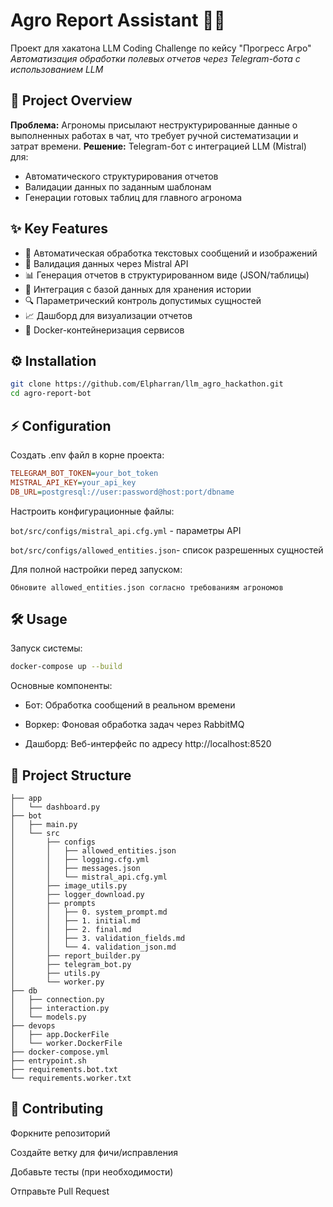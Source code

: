 
# Agro Report Assistant 🤖🌾
Проект для хакатона LLM Coding Challenge по кейсу "Прогресс Агро"
_Автоматизация обработки полевых отчетов через Telegram-бота с использованием LLM_

## 🚀 Project Overview
**Проблема:** Агрономы присылают неструктурированные данные о выполненных работах в чат, что требует ручной систематизации и затрат времени.
**Решение:** Telegram-бот с интеграцией LLM (Mistral) для:
- Автоматического структурирования отчетов
- Валидации данных по заданным шаблонам
- Генерации готовых таблиц для главного агронома

## ✨ Key Features
- 📩 Автоматическая обработка текстовых сообщений и изображений
- 🧠 Валидация данных через Mistral API
- 📊 Генерация отчетов в структурированном виде (JSON/таблицы)
- 📁 Интеграция с базой данных для хранения истории
- 🔍 Параметрический контроль допустимых сущностей
- 📈 Дашборд для визуализации отчетов
- 🐳 Docker-контейнеризация сервисов

## ⚙️ Installation
```bash
git clone https://github.com/Elpharran/llm_agro_hackathon.git
cd agro-report-bot
```


## ⚡️ Configuration
Создать .env файл в корне проекта:

```ini
TELEGRAM_BOT_TOKEN=your_bot_token
MISTRAL_API_KEY=your_api_key
DB_URL=postgresql://user:password@host:port/dbname
```
Настроить конфигурационные файлы:

```bot/src/configs/mistral_api.cfg.yml``` - параметры API

```bot/src/configs/allowed_entities.json```- список разрешенных сущностей

Для полной настройки перед запуском:

    Обновите allowed_entities.json согласно требованиям агрономов


## 🛠 Usage
Запуск системы:

```bash
docker-compose up --build
```

Основные компоненты:

- Бот: Обработка сообщений в реальном времени

- Воркер: Фоновая обработка задач через RabbitMQ

- Дашборд: Веб-интерфейс по адресу http://localhost:8520

## 📂 Project Structure
```
├── app
│   └── dashboard.py
├── bot
│   ├── main.py
│   └── src
│       ├── configs
│       │   ├── allowed_entities.json
│       │   ├── logging.cfg.yml
│       │   ├── messages.json
│       │   └── mistral_api.cfg.yml
│       ├── image_utils.py
│       ├── logger_download.py
│       ├── prompts
│       │   ├── 0. system_prompt.md
│       │   ├── 1. initial.md
│       │   ├── 2. final.md
│       │   ├── 3. validation_fields.md
│       │   └── 4. validation_json.md
│       ├── report_builder.py
│       ├── telegram_bot.py
│       ├── utils.py
│       └── worker.py
├── db
│   ├── connection.py
│   ├── interaction.py
│   └── models.py
├── devops
│   ├── app.DockerFile
│   └── worker.DockerFile
├── docker-compose.yml
├── entrypoint.sh
├── requirements.bot.txt
└── requirements.worker.txt
```
## 🌱 Contributing
Форкните репозиторий

Создайте ветку для фичи/исправления

Добавьте тесты (при необходимости)

Отправьте Pull Request

